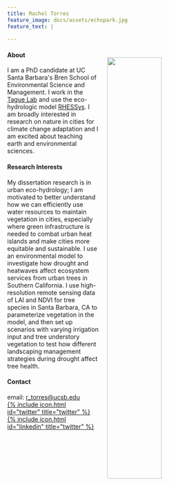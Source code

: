 ```yaml
---
title: Rachel Torres
feature_image: docs/assets/echopark.jpg
feature_text: |
  
---
```


<img style="float:right; padding: 20px 20px 20px 20px;" src="docs/assets/me-outside.jpg" width="50%">

#### About   
I am a PhD candidate at UC Santa Barbara's Bren School of Environmental Science and Management. I work in the [Tague Lab](https://tagueteamlab.org/) and use the eco-hydrologic model [RHESSys](https://github.com/RHESSys/RHESSys). I am broadly interested in research on nature in cities for climate change adaptation and I am excited about teaching earth and environmental sciences. 

#### Research Interests
My dissertation research is in urban eco-hydrology; I am motivated to better understand how we can efficiently use water resources to maintain vegetation in cities, especially where green infrastructure is needed to combat urban heat islands and make cities more equitable and sustainable. I use an environmental model to investigate how drought and heatwaves affect ecosystem services from urban trees in Southern California. I use high-resolution remote sensing data of LAI and NDVI for tree species in Santa Barbara, CA to parameterize vegetation in the model, and then set up scenarios with varying irrigation input and tree understory vegetation to test how different landscaping management strategies during drought affect tree health. 

#### Contact 
email: r_torres@ucsb.edu  
[{% include icon.html id="twitter" title="twitter" %}](https://twitter.com/rdtorr)  
[{% include icon.html id="linkedin" title="twitter" %}](https://www.linkedin.com/in/rachel-torres-68639893/)

